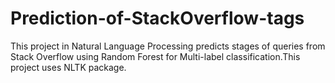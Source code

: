 # Prediction-of-StackOverflow-tags
This project in Natural Language Processing predicts stages of queries from Stack Overflow using Random Forest for Multi-label classification.This project uses NLTK package.

